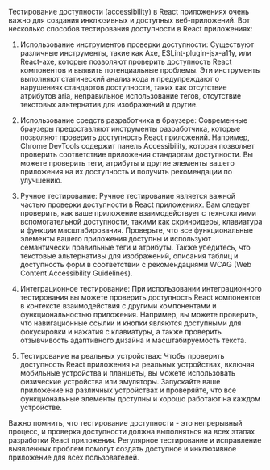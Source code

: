 Тестирование доступности (accessibility) в React приложениях очень важно для создания инклюзивных и доступных веб-приложений. Вот несколько способов тестирования доступности в React приложениях:

1. Использование инструментов проверки доступности: Существуют различные инструменты, такие как Axe, ESLint-plugin-jsx-a11y, или React-axe, которые позволяют проверить доступность React компонентов и выявить потенциальные проблемы. Эти инструменты выполняют статический анализ кода и предупреждают о нарушениях стандартов доступности, таких как отсутствие атрибутов aria, неправильное использование тегов, отсутствие текстовых альтернатив для изображений и другие.

2. Использование средств разработчика в браузере: Современные браузеры предоставляют инструменты разработчика, которые позволяют проверить доступность React приложений. Например, Chrome DevTools содержит панель Accessibility, которая позволяет проверить соответствие приложения стандартам доступности. Вы можете проверить теги, атрибуты и другие элементы вашего приложения на их доступность и получить рекомендации по улучшению.

3. Ручное тестирование: Ручное тестирование является важной частью проверки доступности в React приложениях. Вам следует проверить, как ваше приложение взаимодействует с технологиями вспомогательной доступности, такими как скринридеры, клавиатура и функции масштабирования. Проверьте, что все функциональные элементы вашего приложения доступны и используют семантически правильные теги и атрибуты. Также убедитесь, что текстовые альтернативы для изображений, описания таблиц и доступность форм в соответствии с рекомендациями WCAG (Web Content Accessibility Guidelines).

4. Интеграционное тестирование: При использовании интеграционного тестирования вы можете проверить доступность React компонентов в контексте взаимодействия с другими компонентами и функциональностью приложения. Например, вы можете проверить, что навигационные ссылки и кнопки являются доступными для фокусировки и нажатия с клавиатуры, а также проверить отзывчивость адаптивного дизайна и масштабируемость текста.

5. Тестирование на реальных устройствах: Чтобы проверить доступность React приложения на реальных устройствах, включая мобильные устройства и планшеты, вы можете использовать физические устройства или эмуляторы. Запускайте ваше приложение на различных устройствах и проверяйте, что все функциональные элементы доступны и хорошо работают на каждом устройстве.

Важно помнить, что тестирование доступности - это непрерывный процесс, и проверка доступности должна выполняться на всех этапах разработки React приложения. Регулярное тестирование и исправление выявленных проблем помогут создать доступное и инклюзивное приложение для всех пользователей.